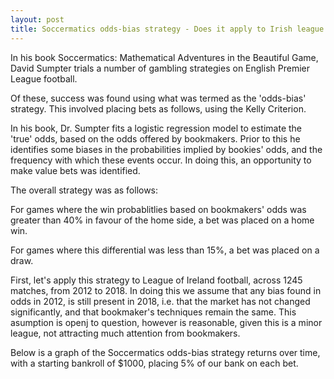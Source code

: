 ```yaml
---
layout: post
title: Soccermatics odds-bias strategy - Does it apply to Irish league football?
---
```


In his book Soccermatics: Mathematical Adventures in the Beautiful Game, David Sumpter trials a number of gambling strategies on English Premier League football.

Of these, success was found using what was termed as the 'odds-bias' strategy. This involved placing bets as follows, using the Kelly Criterion.

In his book, Dr. Sumpter fits a logistic regression model to estimate the 'true' odds, based on the odds offered by bookmakers. Prior to this he identifies some biases in the probabilities implied by bookies' odds, and the frequency with which these events occur. In doing this, an opportunity to make value bets was identified.

The overall strategy was as follows:

For games where the win probablitlies based on bookmakers' odds was greater than 40% in favour of the home side, a bet was placed on a home win.

For games where this differential was less than 15%, a bet was placed on a draw.

First, let's apply this strategy to League of Ireland football, across 1245 matches, from 2012 to 2018. In doing this we assume that any bias found in odds in 2012, is still present in 2018, i.e. that the market has not changed significantly, and that bookmaker's techniques remain the same. This asumption is openj to question, however is reasonable, given this is a minor league, not attracting much attention from bookmakers.

Below is a graph of the Soccermatics odds-bias strategy returns over time, with a starting bankroll of $1000, placing 5% of our bank on each bet.



